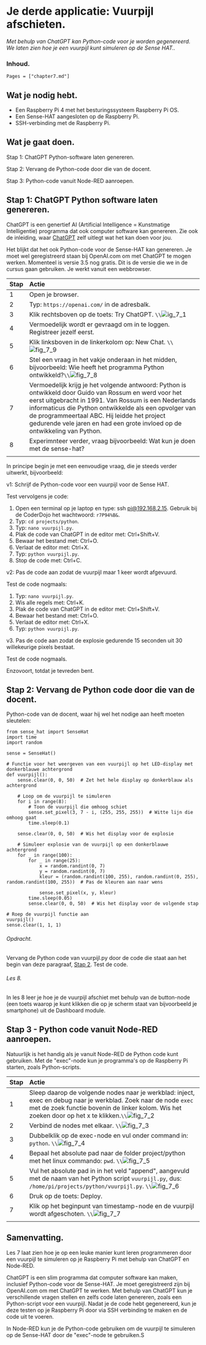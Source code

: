 # Je derde applicatie: Vuurpijl afschieten.

*Met behulp van ChatGPT kan Python-code voor je worden gegenereerd. We laten zien hoe je een vuurpijl kunt simuleren op de Sense HAT..*

### Inhoud.

```@contents
Pages = ["chapter7.md"]
```

## Wat je nodig hebt.

- Een Raspberry Pi 4 met het besturingssysteem Raspberry Pi OS.
- Een Sense-HAT aangesloten op de Raspberry Pi.
- SSH-verbinding met de Raspberry Pi.

## Wat je gaat doen.

Stap 1: ChatGPT Python-software laten genereren.

Stap 2: Vervang de Python-code door die van de docent.

Stap 3: Python-code vanuit Node-RED aanroepen.

## Stap 1: ChatGPT Python software laten genereren.

ChatGPT is een genertief AI (Artificial Intelligence = Kunstmatige Intelligentie) programma dat ook computer software kan genereren. Zie ook de inleiding, waar [ChatGPT](../index.html#Wat-is-ChatGPT?) zelf uitlegt wat het kan doen voor jou.

Het blijkt dat het ook Python-code voor de Sense-HAT kan genereren. Je moet wel geregistreerd staan bij OpenAI.com om met ChatGPT te mogen werken. Momenteel is versie 3.5 nog gratis. Dit is de versie die we in de cursus gaan gebruiken. Je werkt vanuit een webbrowser.

|Stap        | Actie      |
|:---------- | :---------- |
| 1 | Open je browser. |
| 2 | Typ: `https://openai.com/` in de adresbalk. |
| 3 | Klik rechtsboven op de toets: Try ChatGPT. ``\\``![ig_7_1](assets/fig_7_1.png) |
| 4 | Vermoedelijk wordt er gevraagd om in te loggen. Registreer jezelf eerst. |
| 5 | Klik linksboven in de linkerkolom op: New Chat. ``\\``![fig_7_9](assets/fig_7_9.png) |
| 6 | Stel een vraag in het vakje onderaan in het midden, bijvoorbeeld: Wie heeft het programma Python ontwikkeld?``\\``![fig_7_8](assets/fig_7_8.png) |
| 7 | Vermoedelijk krijg je het volgende antwoord: Python is ontwikkeld door Guido van Rossum en werd voor het eerst uitgebracht in 1991. Van Rossum is een Nederlands informaticus die Python ontwikkelde als een opvolger van de programmeertaal ABC. Hij leidde het project gedurende vele jaren en had een grote invloed op de ontwikkeling van Python. |
| 8 | Experimnteer verder, vraag bijvoorbeeld: Wat kun je doen met de sense-hat? |
||

In principe begin je met een eenvoudige vraag, die je steeds verder uitwerkt, bijvoorbeeld:

v1: Schrijf de Python-code voor een vuurpijl voor de Sense HAT.

Test vervolgens je code:
1. Open een terminal op je laptop en type: ssh pi@192.168.2.15. Gebruik bij de CoderDojo het wachtwoord: `r7P94%B&`.
2. Typ: `cd projects/python`.
3. Typ: `nano vuurpijl.py`.
4. Plak de code van ChatGPT in de editor met: Ctrl+Shift+V.
5. Bewaar het bestand met: Ctrl+O.
6. Verlaat de editor met: Ctrl+X.
7. Typ: `python vuurpijl.py`.
8. Stop de code met: Ctrl+C.

v2: Pas de code aan zodat de vuurpijl maar 1 keer wordt afgevuurd.

Test de code nogmaals:
1. Typ: `nano vuurpijl.py`.
2. Wis alle regels met: Ctrl+K.
3. Plak de code van ChatGPT in de editor met: Ctrl+Shift+V.
4. Bewaar het bestand met: Ctrl+O.
5. Verlaat de editor met: Ctrl+X.
6. Typ: `python vuurpijl.py`.

v3. Pas de code aan zodat de explosie gedurende 15 seconden uit 30 willekeurige pixels bestaat.

Test de code nogmaals.

Enzovoort, totdat je tevreden bent.

## Stap 2: Vervang de Python code door die van de docent.

Python-code van de docent, waar hij wel het nodige aan heeft moeten sleutelen:

```
from sense_hat import SenseHat
import time
import random

sense = SenseHat()

# Functie voor het weergeven van een vuurpijl op het LED-display met donkerblauwe achtergrond
def vuurpijl():
    sense.clear(0, 0, 50)  # Zet het hele display op donkerblauw als achtergrond

    # Loop om de vuurpijl te simuleren
    for i in range(8):
        # Toon de vuurpijl die omhoog schiet
        sense.set_pixel(3, 7 - i, (255, 255, 255))  # Witte lijn die omhoog gaat
        time.sleep(0.1)

    sense.clear(0, 0, 50)  # Wis het display voor de explosie

    # Simuleer explosie van de vuurpijl op een donkerblauwe achtergrond
    for _ in range(100):
        for _ in range(25):
            x = random.randint(0, 7)
            y = random.randint(0, 7)
            kleur = (random.randint(100, 255), random.randint(0, 255), random.randint(100, 255))  # Pas de kleuren aan naar wens

            sense.set_pixel(x, y, kleur)
        time.sleep(0.05)
        sense.clear(0, 0, 50)  # Wis het display voor de volgende stap

# Roep de vuurpijl functie aan
vuurpijl()
sense.clear(1, 1, 1)
```

###### Opdracht.

Vervang de Python code van vuurpijl.py door de code die staat aan het begin van deze paragraaf, [Stap 2](#Stap-2:-Vervang-de-Python-code-door-die-van-de-docent.). Test de code.

###### Les 8.

In les 8 leer je hoe je de vuurpijl afschiet met behulp van de button-node (een toets waarop je kunt klikken die op je scherm staat van bijvoorbeeld je smartphone) uit de Dashboard module.

## Stap 3 - Python code vanuit Node-RED aanroepen.

Natuurlijk is het handig als je vanuit Node-RED de Python code kunt gebruiken. Met de "exec"-node kun je programma's op de Raspberry Pi starten, zoals Python-scripts.

|Stap        | Actie      |
|:---------- | :---------- |
| 1 |  Sleep daarop de volgende nodes naar je werkblad: inject, exec en debug naar je werkblad. Zoek naar de node `exec` met de zoek functie bovenin de linker kolom. Wis het zoeken door op het x te klikken.``\\``![fig_7_2](assets/fig_7_2.png) |
| 2 | Verbind de nodes met elkaar. ``\\``![fig_7_3](assets/fig_7_3.png) |
| 3 | Dubbelklik op de exec-node en vul onder command in: `python`. ``\\``![fig_7_4](assets/fig_7_4.png) |
| 4 | Bepaal het absolute pad naar de folder project/python met het linux commando: `pwd`. ``\\``![fig_7_5](assets/fig_7_5.png) |
| 5 | Vul het absolute pad in in het veld "append", aangevuld met de naam van het Python script `vuurpijl.py`, dus: `/home/pi/projects/python/vuurpijl.py`. ``\\``![fig_7_6](assets/fig_7_6.png) |
| 6 | Druk op de toets: Deploy. |
| 7 | Klik op het beginpunt van timestamp-node en de vuurpijl wordt afgeschoten. ``\\``![fig_7_7](assets/fig_7_7.png) |
||

## Samenvatting.

Les 7 laat zien hoe je op een leuke manier kunt leren programmeren door een vuurpijl te simuleren op je Raspberry Pi met behulp van ChatGPT en Node-RED.

ChatGPT is een slim programma dat computer software kan maken, inclusief Python-code voor de Sense-HAT.
Je moet geregistreerd zijn bij OpenAI.com om met ChatGPT te werken. Met behulp van ChatGPT kun je verschillende vragen stellen en zelfs code laten genereren, zoals een Python-script voor een vuurpijl. Nadat je de code hebt gegenereerd, kun je deze testen op je Raspberry Pi door via SSH verbinding te maken en de code uit te voeren.

In Node-RED kun je de Python-code gebruiken om de vuurpijl te simuleren op de Sense-HAT door de "exec"-node te gebruiken.S